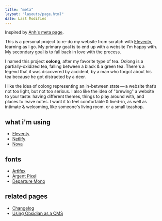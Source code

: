 ```yaml
---
title: "meta"
layout: "layouts/page.html"
date: Last Modified
---
```


Inspired by [Anh's meta page](https://anhvn.com/meta/).

This is a personal project to re-do my website from scratch with [Eleventy](https://www.11ty.dev/), learning as I go. My primary goal is to end up with a website I'm happy with. My secondary goal is to fall back in love with the process.

I named this project **oolong**, after my favorite type of tea. Oolong is a partially-oxidized tea, falling between a black & a green tea. There's a legend that it was discovered by accident, by a man who forgot about his tea because he got distracted by a deer.

I like the idea of oolong representing an in-between state — a website that’s not too light, but not too serious. I also like the idea of "brewing" a website to your taste: having different themes, things to play around with, and places to leave notes. I want it to feel comfortable & lived-in, as well as intimate & welcoming, like someone's living room. or a small teashop.

## what i'm using

- [Eleventy](https://www.11ty.dev/)
- [Netlify](https://www.netlify.com/)
- [Nova](https://nova.app/)

## fonts

- [Artifex](https://connary.com/fonts/artifex/)
- [Argent Pixel](https://connary.com/fonts/argent-pixel/)
- [Departure Mono](https://departuremono.com/)

## related pages

- [Changelog](/log)
- [Using Obsidian as a CMS](https://jillian.garden/posts/2024/03/using-obsidian-as-a-cms/)
